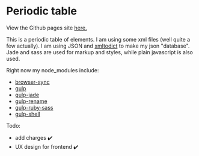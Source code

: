 # Periodic table

View the Github pages site [here.](http://jackfriend.github.io/periodictable/)

This is a periodic table of elements. I am using some xml files (well quite a few actually). I am using JSON and [xmltodict](https://github.com/martinblech/xmltodict) to make my json "database". Jade and sass are used for markup and styles, while plain javascript is also used.

Right now my node_modules include:
- [browser-sync](https://github.com/BrowserSync/browser-sync)
- [gulp](https://github.com/gulpjs/gulp)
- [gulp-jade](https://github.com/phated/gulp-jade)
- [gulp-rename](https://github.com/hparra/gulp-rename)
- [gulp-ruby-sass](https://github.com/sindresorhus/gulp-ruby-sass)
- [gulp-shell](https://github.com/sun-zheng-an/gulp-shell)


Todo:
- add charges ✔️
- UX design for frontend ✔️
